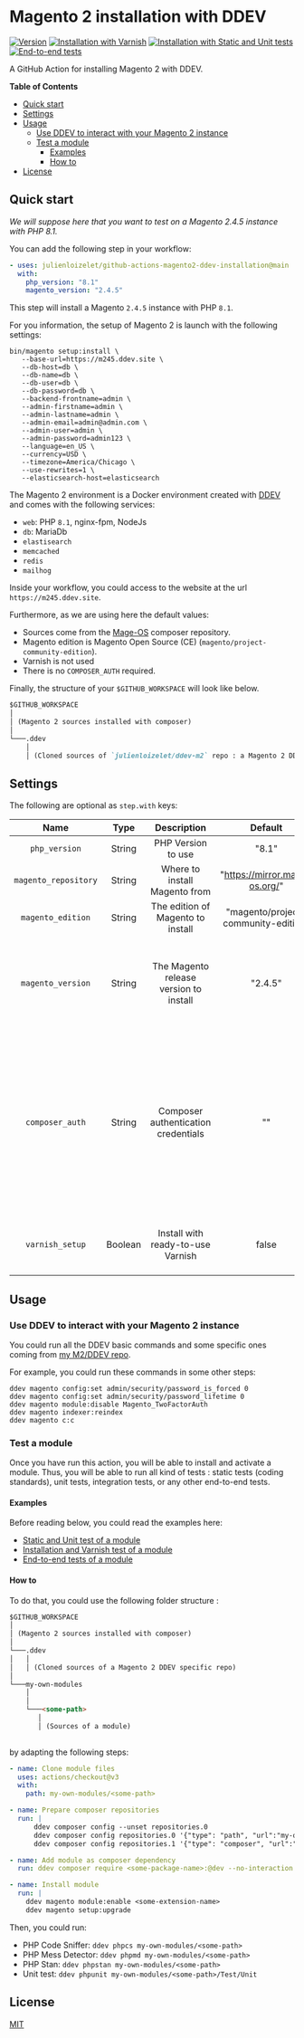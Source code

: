 # Magento 2 installation with DDEV

[![Version](https://img.shields.io/github/v/release/julienloizelet/github-actions-magento2-ddev-installation)](https://github.com/julienloizelet/github-actions-magento2-ddev-installation/releases)
[![Installation with Varnish](https://github.com/julienloizelet/github-actions-magento2-ddev-installation/actions/workflows/module-with-varnish-test.yml/badge.svg?event=push)](https://github.com/julienloizelet/github-actions-magento2-ddev-installation/actions/workflows/module-with-varnish-test.yml)
[![Installation with Static and Unit tests](https://github.com/julienloizelet/github-actions-magento2-ddev-installation/actions/workflows/module-with-static-and-unit-tests.yml/badge.svg?event=push)](https://github.com/julienloizelet/github-actions-magento2-ddev-installation/actions/workflows/module-with-static-and-unit-tests.yml)
[![End-to-end tests](https://github.com/julienloizelet/github-actions-magento2-ddev-installation/actions/workflows/module-with-end-to-end-tests.yml/badge.svg?event=push)](https://github.com/julienloizelet/github-actions-magento2-ddev-installation/actions/workflows/module-with-end-to-end-tests.yml)

A GitHub Action for installing Magento 2 with DDEV.


<!-- START doctoc generated TOC please keep comment here to allow auto update -->
<!-- DON'T EDIT THIS SECTION, INSTEAD RE-RUN doctoc TO UPDATE -->
**Table of Contents**

- [Quick start](#quick-start)
- [Settings](#settings)
- [Usage](#usage)
  - [Use DDEV to interact with your Magento 2 instance](#use-ddev-to-interact-with-your-magento-2-instance)
  - [Test a module](#test-a-module)
    - [Examples](#examples)
    - [How to](#how-to)
- [License](#license)

<!-- END doctoc generated TOC please keep comment here to allow auto update -->

## Quick start

_We will suppose here that you want to test on a Magento 2.4.5 instance with PHP 8.1._

You can add the following step in your workflow:

```yaml
- uses: julienloizelet/github-actions-magento2-ddev-installation@main
  with:
    php_version: "8.1"
    magento_version: "2.4.5"
```

This step will install a Magento `2.4.5` instance with PHP `8.1`.

For you information, the setup of Magento 2 is launch with the following settings: 

```shell
bin/magento setup:install \
   --base-url=https://m245.ddev.site \
   --db-host=db \
   --db-name=db \
   --db-user=db \
   --db-password=db \
   --backend-frontname=admin \
   --admin-firstname=admin \
   --admin-lastname=admin \
   --admin-email=admin@admin.com \
   --admin-user=admin \
   --admin-password=admin123 \
   --language=en_US \
   --currency=USD \
   --timezone=America/Chicago \
   --use-rewrites=1 \
   --elasticsearch-host=elasticsearch
```


The Magento 2 environment is a Docker environment created  with [DDEV](https://github.com/drud/ddev) and comes with the 
following 
services:
- `web`: PHP `8.1`, nginx-fpm, NodeJs
- `db`: MariaDb
- `elastisearch`
- `memcached`
- `redis`
- `mailhog`

Inside your workflow, you could access to the website at the url `https://m245.ddev.site`.




Furthermore, as we are using here the default values: 
- Sources come from the [Mage-OS](https://mage-os.org/) composer repository.
- Magento edition is Magento Open Source (CE) (`magento/project-community-edition`).
- Varnish is not used
- There is no `COMPOSER_AUTH` required.

Finally, the structure of your `$GITHUB_WORKSPACE` will look like below.


```markdown
$GITHUB_WORKSPACE
│   
│ (Magento 2 sources installed with composer)    
│
└───.ddev
    │   
    │ (Cloned sources of `julienloizelet/ddev-m2` repo : a Magento 2 DDEV specific repo)
```

## Settings

The following are optional as `step.with` keys:


|         Name         	|   Type  	|               Description              	|               Default               	|                                                                                                        Comments                                                                                                                                                                                                                 	                                                                                                         |
|:--------------------:	|:-------:	|:--------------------------------------:	|:-----------------------------------:	|:-----------------------------------------------------------------------------------------------------------------------------------------------------------------------------------------------------------------------------------------------------------------------------------------------------------------------------------------------------------------------------------------------------------------------------------------:|
|     `php_version`    	| String  	|           PHP Version to use           	|                "8.1"                	|                                                                                                                                                                                                                     	                                                                                                                                                                                                                     |
| `magento_repository` 	| String  	|      Where to install Magento from     	|    "https://mirror.mage-os.org/"    	|                                                                                              For Adobe repository: "https://repo.magento.com/"                                                                                                                                                                                            	                                                                                               |
|   `magento_edition`  	|  String 	|    The edition of Magento to install   	| "magento/project-community-edition" 	|                                                                                            For Adobe Commerce: "magento/project-enterprise-edition"                                                                                                                                                                                         	                                                                                             |
|   `magento_version`  	|  String 	| The Magento release version to install 	|               "2.4.5"               	|                                                      Available versions depend on the chosen `magento_repository`.<br>You can use `X.Y.Z` format or `X.Y.Z-pN` for patch release.<br>The DDEV repo handle only versions from `2.3.0` to `2.4.5` (latest release for now)                                                                                                           	                                                      |
|    `composer_auth`   	|  String 	|   Composer authentication credentials  	|                  ""                 	|                       You have to pass a JSON string. For example:<br>```{    "http-basic": {       "repo.magento.com": {           "username": "**********************",            "password": "*****************"        }    }}```<br><br>As GitHub allows saving multiline secret, you can use a secret to store this sensitive value. For example:<br>```composer_auth: ${{ secrets.M2_COMPOSER_AUTH }}``` 	                        |
|    `varnish_setup`   	| Boolean 	|    Install with ready-to-use Varnish   	|                false                	|You should use quote to set true:  `varnish_setup: "true"`<br><br>For more information, please see [related documentation](https://github.com/julienloizelet/ddev-m2#varnish)                                                                                                                                                                                                                                                            	 |



## Usage

### Use DDEV to interact with your Magento 2 instance

You could run all the DDEV basic commands and some specific ones coming from [my M2/DDEV repo](https://github.com/julienloizelet/ddev-m2).

For example, you could run these commands in some other steps: 

```shell
ddev magento config:set admin/security/password_is_forced 0
ddev magento config:set admin/security/password_lifetime 0
ddev magento module:disable Magento_TwoFactorAuth
ddev magento indexer:reindex
ddev magento c:c
```


### Test a module

Once you have run this action, you will be able to install and activate a module. Thus, you will be able to run all 
kind of tests : static tests (coding standards), unit tests, integration tests, or any other end-to-end tests.

#### Examples

Before reading below, you could read the examples here: 
- [Static and Unit test of a module](.github/workflows/module-with-static-and-unit-tests.yml)
- [Installation and Varnish test of a module](.github/workflows/module-with-varnish-test.yml)
- [End-to-end tests of a module](.github/workflows/module-with-end-to-end-tests.yml)


#### How to

To do that, you could use the following folder structure : 

```markdown
$GITHUB_WORKSPACE
│   
│ (Magento 2 sources installed with composer)    
│
└───.ddev
│   │   
│   │ (Cloned sources of a Magento 2 DDEV specific repo)
│   
└───my-own-modules
    │   
    │
    └───<some-path>
       │   
       │ (Sources of a module)
         
```


by adapting the following steps: 

```yaml
- name: Clone module files
  uses: actions/checkout@v3
  with:
    path: my-own-modules/<some-path>
```

```yaml
- name: Prepare composer repositories
  run: |
      ddev composer config --unset repositories.0
      ddev composer config repositories.0 '{"type": "path", "url":"my-own-modules/<some-path>",  "canonical": true, "options": {"symlink": false}}'
      ddev composer config repositories.1 '{"type": "composer", "url":"<the-magento-repository>",  "exclude": ["<some-package-name>"]}'
```

```yaml
- name: Add module as composer dependency
  run: ddev composer require <some-package-name>:@dev --no-interaction
```

```yaml
- name: Install module
  run: |
    ddev magento module:enable <some-extension-name>
    ddev magento setup:upgrade
```


Then, you could run: 


- PHP Code Sniffer: `ddev phpcs my-own-modules/<some-path>`
- PHP Mess Detector: `ddev phpmd my-own-modules/<some-path>`
- PHP Stan: `ddev phpstan my-own-modules/<some-path>`
- Unit test: `ddev phpunit my-own-modules/<some-path>/Test/Unit`


## License

[MIT](LICENSE)
